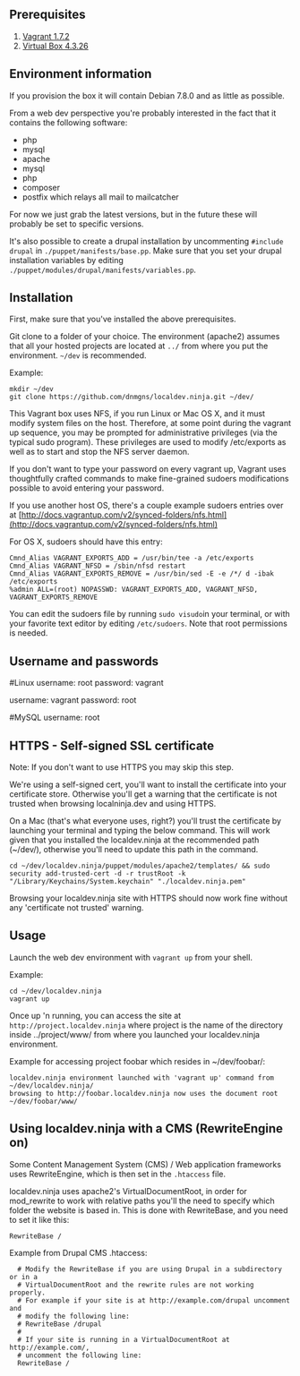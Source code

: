## Prerequisites
1. [Vagrant 1.7.2](https://dl.bintray.com/mitchellh/vagrant/vagrant_1.7.2.dmg)
2. [Virtual Box 4.3.26](http://download.virtualbox.org/virtualbox/4.3.26)

## Environment information
If you provision the box it will contain Debian 7.8.0 and as little as possible.

From a web dev perspective you're probably interested in the fact that it contains the following software:
* php
* mysql
* apache
* mysql
* php
* composer
* postfix which relays all mail to mailcatcher

For now we just grab the latest versions, but in the future these will probably be set to specific versions.

It's also possible to create a drupal installation by uncommenting ```#include drupal``` in ```./puppet/manifests/base.pp```. Make sure that you set your drupal installation variables by editing ```./puppet/modules/drupal/manifests/variables.pp```.

## Installation
First, make sure that you've installed the above prerequisites.

Git clone to a folder of your choice. The environment (apache2) assumes that all your hosted projects are located at ```../``` from where you put the environment.
```~/dev``` is recommended.

Example:
```
mkdir ~/dev
git clone https://github.com/dnmgns/localdev.ninja.git ~/dev/
```

This Vagrant box uses NFS, if you run Linux or Mac OS X, and it must modify system files on the host. Therefore, at some point during the vagrant up sequence, you may be prompted for administrative privileges (via the typical sudo program). These privileges are used to modify /etc/exports as well as to start and stop the NFS server daemon.

If you don't want to type your password on every vagrant up, Vagrant uses thoughtfully crafted commands to make fine-grained sudoers modifications possible to avoid entering your password.

If you use another host OS, there's a couple example sudoers entries over at [http://docs.vagrantup.com/v2/synced-folders/nfs.html](http://docs.vagrantup.com/v2/synced-folders/nfs.html)

For OS X, sudoers should have this entry:
```
Cmnd_Alias VAGRANT_EXPORTS_ADD = /usr/bin/tee -a /etc/exports
Cmnd_Alias VAGRANT_NFSD = /sbin/nfsd restart
Cmnd_Alias VAGRANT_EXPORTS_REMOVE = /usr/bin/sed -E -e /*/ d -ibak /etc/exports
%admin ALL=(root) NOPASSWD: VAGRANT_EXPORTS_ADD, VAGRANT_NFSD, VAGRANT_EXPORTS_REMOVE
```

You can edit the sudoers file by running ```sudo visudo```in your terminal, or with your favorite text editor by editing ```/etc/sudoers```. Note that root permissions is needed.

## Username and passwords
#Linux
username: root
password: vagrant

username: vagrant
password: root

#MySQL
username: root
<no password is set>

## HTTPS - Self-signed SSL certificate
Note: If you don't want to use HTTPS you may skip this step.

We're using a self-signed cert, you'll want to install the certificate into your certificate store. Otherwise you'll get a warning that the certificate is not trusted when browsing localninja.dev and using HTTPS.

On a Mac (that's what everyone uses, right?) you'll trust the certificate by launching your terminal and typing the below command. This will work given that you installed the localdev.ninja at the recommended path (~/dev/), otherwise you'll need to update this path in the command.

```cd ~/dev/localdev.ninja/puppet/modules/apache2/templates/ && sudo security add-trusted-cert -d -r trustRoot -k "/Library/Keychains/System.keychain" "./localdev.ninja.pem"```

Browsing your localdev.ninja site with HTTPS should now work fine without any 'certificate not trusted' warning.

## Usage
Launch the web dev environment with ```vagrant up``` from your shell.

Example:
```
cd ~/dev/localdev.ninja
vagrant up
```

Once up 'n running, you can access the site at ```http://project.localdev.ninja``` where project is the name of the directory inside ../project/www/ from where you launched your localdev.ninja environment.

Example for accessing project foobar which resides in ~/dev/foobar/:
```
localdev.ninja environment launched with 'vagrant up' command from ~/dev/localdev.ninja/
browsing to http://foobar.localdev.ninja now uses the document root ~/dev/foobar/www/
```

## Using localdev.ninja with a CMS (RewriteEngine on)

Some Content Management System (CMS) / Web application frameworks uses RewriteEngine, which is then set in the ```.htaccess``` file.

localdev.ninja uses apache2's VirtualDocumentRoot, in order for mod_rewrite to work with relative paths you'll the need to specify which folder the website is based in. This is done with RewriteBase, and you need to set it like this:
```
RewriteBase /
```

Example from Drupal CMS .htaccess:
```
  # Modify the RewriteBase if you are using Drupal in a subdirectory or in a
  # VirtualDocumentRoot and the rewrite rules are not working properly.
  # For example if your site is at http://example.com/drupal uncomment and
  # modify the following line:
  # RewriteBase /drupal
  #
  # If your site is running in a VirtualDocumentRoot at http://example.com/,
  # uncomment the following line:
  RewriteBase /
```
